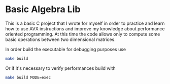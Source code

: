 # Basic Algebra Lib

This is a basic C project that I wrote for myself in order to practice and learn how to use AVX instructions and improve my knowledge about performance oriented programming.
At this time the code allows only to compute some basic operations between two dimensional matrices.


In order build the executable for debugging purposes use 
``` sh
make build
```
Or if it's necessary to verify performances build with
``` sh
make build MODE=exec
```